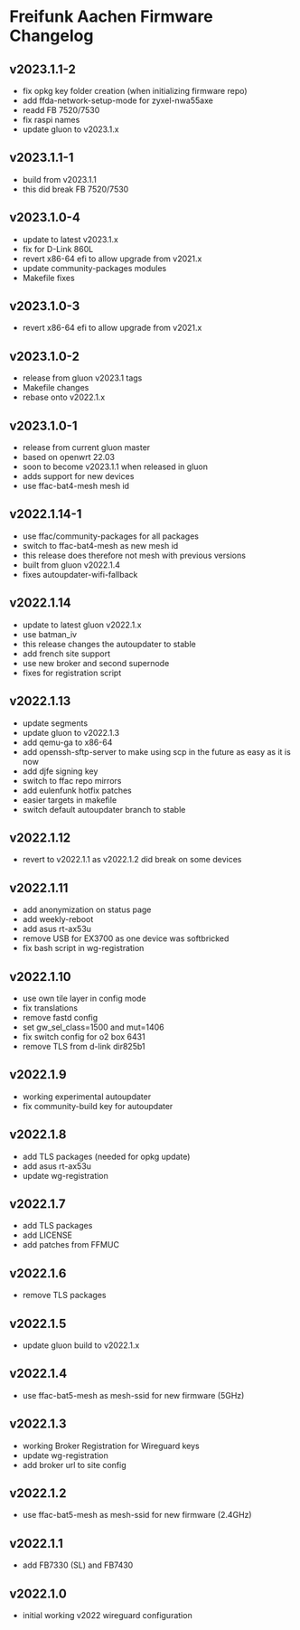 # Freifunk Aachen Firmware Changelog

## v2023.1.1-2
  - fix opkg key folder creation (when initializing firmware repo)
  - add ffda-network-setup-mode for zyxel-nwa55axe
  - readd FB 7520/7530
  - fix raspi names
  - update gluon to v2023.1.x

## v2023.1.1-1
 - build from v2023.1.1
 - this did break FB 7520/7530

## v2023.1.0-4
 - update to latest v2023.1.x
 - fix for D-Link 860L
 - revert x86-64 efi to allow upgrade from v2021.x
 - update community-packages modules
 - Makefile fixes

## v2023.1.0-3
 - revert x86-64 efi to allow upgrade from v2021.x

## v2023.1.0-2
 - release from gluon v2023.1 tags
 - Makefile changes
 - rebase onto v2022.1.x

## v2023.1.0-1
 - release from current gluon master
 - based on openwrt 22.03
 - soon to become v2023.1.1 when released in gluon
 - adds support for new devices
 - use ffac-bat4-mesh mesh id

## v2022.1.14-1
 - use ffac/community-packages for all packages
 - switch to ffac-bat4-mesh as new mesh id
 - this release does therefore not mesh with previous versions
 - built from gluon v2022.1.4
 - fixes autoupdater-wifi-fallback

## v2022.1.14
 - update to latest gluon v2022.1.x
 - use batman_iv
 - this release changes the autoupdater to stable
 - add french site support
 - use new broker and second supernode
 - fixes for registration script

## v2022.1.13
 - update segments
 - update gluon to v2022.1.3
 - add qemu-ga to x86-64
 - add openssh-sftp-server to make using scp in the future as easy as it is now
 - add djfe signing key
 - switch to ffac repo mirrors
 - add eulenfunk hotfix patches
 - easier targets in makefile
 - switch default autoupdater branch to stable

 ## v2022.1.12
 - revert to v2022.1.1 as v2022.1.2 did break on some devices

## v2022.1.11
 - add anonymization on status page
 - add weekly-reboot
 - add asus rt-ax53u
 - remove USB for EX3700 as one device was softbricked
 - fix bash script in wg-registration

## v2022.1.10
 - use own tile layer in config mode
 - fix translations
 - remove fastd config
 - set gw_sel_class=1500 and mut=1406
 - fix switch config for o2 box 6431
 - remove TLS from d-link dir825b1

## v2022.1.9
 - working experimental autoupdater
 - fix community-build key for autoupdater

## v2022.1.8
 - add TLS packages (needed for opkg update)
 - add asus rt-ax53u
 - update wg-registration

## v2022.1.7
 - add TLS packages
 - add LICENSE
 - add patches from FFMUC

## v2022.1.6
 - remove TLS packages

## v2022.1.5
 - update gluon build to v2022.1.x

## v2022.1.4
 - use ffac-bat5-mesh as mesh-ssid for new firmware (5GHz)

## v2022.1.3
 - working Broker Registration for Wireguard keys
 - update wg-registration
 - add broker url to site config

## v2022.1.2
 - use ffac-bat5-mesh as mesh-ssid for new firmware (2.4GHz)

## v2022.1.1
 - add FB7330 (SL) and FB7430

 ## v2022.1.0
 - initial working v2022 wireguard configuration
